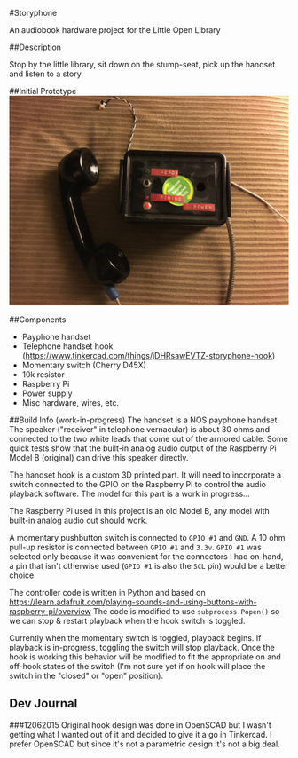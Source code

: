 #Storyphone

An audiobook hardware project for the Little Open Library

##Description

Stop by the little library, sit down on the stump-seat, pick up the handset and listen to a story.

##Initial Prototype
![Photo of first prototype](https://raw.githubusercontent.com/jjg/storyphone/master/prototype1.jpg)

##Components
* Payphone handset
* Telephone handset hook (https://www.tinkercad.com/things/jDHRsawEVTZ-storyphone-hook)
* Momentary switch (Cherry D45X)
* 10k resistor
* Raspberry Pi 
* Power supply
* Misc hardware, wires, etc.

##Build Info (work-in-progress)
The handset is a NOS payphone handset.  The speaker ("receiver" in telephone vernacular) is about 30 ohms and connected to the two white leads that come out of the armored cable.  Some quick tests show that the built-in analog audio output of the Raspberry Pi Model B (original) can drive this speaker directly.

The handset hook is a custom 3D printed part.  It will need to incorporate a switch connected to the GPIO on the Raspberry Pi to control the audio playback software.  The model for this part is a work in progress...

The Raspberry Pi used in this project is an old Model B, any model with built-in analog audio out should work.

A momentary pushbutton switch is connected to `GPIO #1` and `GND`.  A 10 ohm pull-up resistor is connected between `GPIO #1` and `3.3v`.  `GPIO #1` was selected only because it was convenient for the connectors I had on-hand, a pin that isn't otherwise used (`GPIO #1` is also the `SCL` pin) would be a better choice.

The controller code is written in Python and based on https://learn.adafruit.com/playing-sounds-and-using-buttons-with-raspberry-pi/overview  The code is modified to use `subprocess.Popen()` so we can stop & restart playback when the hook switch is toggled.

Currently when the momentary switch is toggled, playback begins.  If playback is in-progress, toggling the switch will stop playback.  Once the hook is working this behavior will be modified to fit the appropriate on and off-hook states of the switch (I'm not sure yet if on hook will place the switch in the "closed" or "open" position).

## Dev Journal

###12062015
Original hook design was done in OpenSCAD but I wasn't getting what I wanted out of it and decided to give it a go in Tinkercad.  I prefer OpenSCAD but since it's not a parametric design it's not a big deal.


